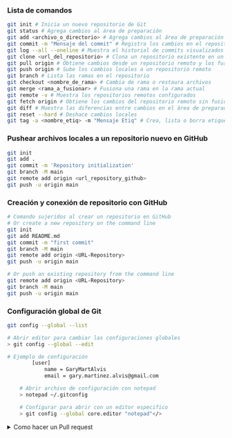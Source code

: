 ### Lista de comandos

```bash
git init # Inicia un nuevo repositorio de Git
git status # Agrega cambios al área de preparación
git add <archivo_o_directorio> # Agrega cambios al área de preparación
git commit -m "Mensaje del commit" # Registra los cambios en el repositorio
git log --all --oneline # Muestra el historial de commits visualizados en una sola línea
git clone <url_del_repositorio> # Clona un repositorio existente en un nuevo directorio
git pull origin # Obtiene cambios desde un repositorio remoto y los fusiona en el repositorio local
git push origin # Sube los cambios locales a un repositorio remoto
git branch # Lista las ramas en el repositorio
git checkout <nombre_de_rama> # Cambia de rama o restaura archivos
git merge <rama_a_fusionar> # Fusiona una rama en la rama actual
git remote -v # Muestra los repositorios remotos configurados
git fetch origin # Obtiene los cambios del repositorio remoto sin fusionarlos
git diff # Muestra las diferencias entre cambios en el área de preparación y el directorio de trabajo
git reset --hard # Deshace cambios locales
git tag -a <nombre_etiq> -m "Mensaje Etiq" # Crea, lista o borra etiquetas
```

### Pushear archivos locales a un repositorio nuevo en GitHub

```bash
git init
git add .
git commit -m 'Repository initialization'
git branch -M main
git remote add origin <url_repository_github>
git push -u origin main
```

### Creación y conexión de repositorio con GitHub

```bash
# Comando sujeridos al crear un repositorio en GitHub
# Or create a new repository on the command line
git init
git add README.md
git commit -m "first commit"
git branch -M main
git remote add origin <URL-Repository>
git push -u origin main

# Or push an existing repository from the command line
git remote add origin <URL-Repository>
git branch -M main
git push -u origin main
```

### Configuración global de Git

```bash
git config --global --list

# Abrir editor para cambiar las configuraciones globales 
> git config --global --edit

# Ejemplo de configuración
    	[user]
		    name = GaryMartAlvis
		    email = gary.martinez.alvis@gmail.com

    # Abrir archivo de configuración con notepad
    > notepad ~/.gitconfig

    # Configurar para abrir con un editor especifico
    > git config --global core.editor "notepad"</>
```

<details>
<summary>Como hacer un Pull request</summary>

Pasos para realizar un pull request

Step 1: Hacer Fork del repositorio original**

Hacer un fork en GitHub significa crear una copia personal de un repositorio ajeno en tu propia cuenta de GitHub. Esto te permite trabajar en el proyecto sin afectar el repositorio original. La copia (fork) está vinculada al repositorio original, lo que facilita la colaboración y la contribución a proyectos de código abierto o a proyectos de otras personas.

- Ingresa a GitHub
- Encuentra el repositorio
- Abre el repositorio
- Hacer Fork:En la esquina superior derecha de la página del repositorio, encontrarás el botón "Fork". Haz clic en él.
- Elige la cuenta: Selecciona tu cuenta como destino para el fork. Esto creará una copia del repositorio en tu propia cuenta.
- Espera a que se complete: GitHub creará una copia del repositorio en tu cuenta. Esto puede tardar un momento, dependiendo del tamaño del repositorio.

Step 2: Clona el repositorio en tu equipo

>>> git clone [URL_repositorio_original] 

Step 3: Crea un rama para los trabajar en ella en los cambios del**

>>> git checkout -b nombre-de-tu-rama

Step 4: Realizar cambios locales

Realiza los cambios que desees en tu rama local. Puedes agregar, modificar o eliminar archivos según sea necesario.

Step 5: Hacer commit de los cambios

>>> git add .
>>> git commit -m "Mensaje descriptivo de tus cambios"

Step 6: Subir cambios a tu repositorio Forked

>>> git push origin nombre-de-tu-rama

Step 7: Crear el pull request

- Ve a tu repositorio forked en GitHub.
- Cambia a la rama que acabas de crear.
- Haz clic en el botón "New Pull Request".

Step 8: Completar la Información del Pull Request**

- Asegúrate de que la rama base (base branch) sea la rama correcta del repositorio original.
- Asegúrate de que la rama de comparación (compare branch) sea tu rama con los cambios.
- Proporciona un título y una descripción descriptiva para explicar tus cambios.

Step 9: Crear el Pull Request

- Haz clic en el botón "Create Pull Request".
- Añade comentarios adicionales si es necesario.

Step 10: Espera la revisión y fusión**

Los propietarios del repositorio original revisarán tus cambios. Puede haber comentarios, preguntas o solicitudes de ajustes. Una vez que tus cambios sean aceptados y fusionados, tu Pull Request estará cerrado.

</details>
